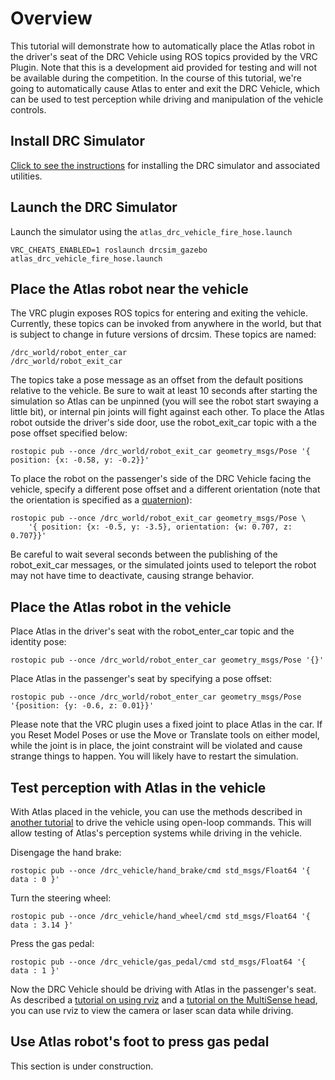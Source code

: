 # Overview

This tutorial will demonstrate how to automatically place the Atlas robot in the driver's seat of the DRC Vehicle using ROS topics provided by the VRC Plugin. Note that this is a development aid provided for testing and will not be available during the competition. In the course of this tutorial, we're going to automatically cause Atlas to enter and exit the DRC Vehicle, which can be used to test perception while driving and manipulation of the vehicle controls.

## Install DRC Simulator

[Click to see the instructions](http://gazebosim.org/tutorials/?tut=drcsim_install) for installing the DRC simulator and associated utilities.

## Launch the DRC Simulator

Launch the simulator using the `atlas_drc_vehicle_fire_hose.launch`

~~~
VRC_CHEATS_ENABLED=1 roslaunch drcsim_gazebo atlas_drc_vehicle_fire_hose.launch
~~~

## Place the Atlas robot near the vehicle

The VRC plugin exposes ROS topics for entering and exiting the vehicle. Currently, these topics can be invoked from anywhere in the world, but that is subject to change in future versions of drcsim. These topics are named:

~~~
/drc_world/robot_enter_car
/drc_world/robot_exit_car
~~~

The topics take a pose message as an offset from the default positions relative to the vehicle. Be sure to wait at least 10 seconds after starting the simulation so Atlas can be unpinned (you will see the robot start swaying a little bit), or internal pin joints will fight against each other. To place the Atlas robot outside the driver's side door, use the robot_exit_car topic with a the pose offset specified below:

~~~
rostopic pub --once /drc_world/robot_exit_car geometry_msgs/Pose '{ position: {x: -0.58, y: -0.2}}'
~~~

To place the robot on the passenger's side of the DRC Vehicle facing the vehicle, specify a different pose offset and a different orientation (note that the orientation is specified as a [quaternion](http://en.wikipedia.org/wiki/Quaternion)):

~~~
rostopic pub --once /drc_world/robot_exit_car geometry_msgs/Pose \
    '{ position: {x: -0.5, y: -3.5}, orientation: {w: 0.707, z: 0.707}}'
~~~

Be careful to wait several seconds between the publishing of the robot_exit_car messages, or the simulated joints used to teleport the robot may not have time to deactivate, causing strange behavior.

## Place the Atlas robot in the vehicle

Place Atlas in the driver's seat with the robot_enter_car topic and the identity pose:

~~~
rostopic pub --once /drc_world/robot_enter_car geometry_msgs/Pose '{}'
~~~

Place Atlas in the passenger's seat by specifying a pose offset:

~~~
rostopic pub --once /drc_world/robot_enter_car geometry_msgs/Pose '{position: {y: -0.6, z: 0.01}}'
~~~

Please note that the VRC plugin uses a fixed joint to place Atlas in the car. If you Reset Model Poses or use the Move or Translate tools on either model, while the joint is in place, the joint constraint will be violated and cause strange things to happen. You will likely have to restart the simulation.

## Test perception with Atlas in the vehicle

With Atlas placed in the vehicle, you can use the methods described in [another tutorial](http://gazebosim.org/tutorials/?tut=drcsim_vehicle) to drive the vehicle using open-loop commands. This will allow testing of Atlas's perception systems while driving in the vehicle.

Disengage the hand brake:

~~~
rostopic pub --once /drc_vehicle/hand_brake/cmd std_msgs/Float64 '{ data : 0 }'
~~~

Turn the steering wheel:

~~~
rostopic pub --once /drc_vehicle/hand_wheel/cmd std_msgs/Float64 '{ data : 3.14 }'
~~~

Press the gas pedal:

~~~
rostopic pub --once /drc_vehicle/gas_pedal/cmd std_msgs/Float64 '{ data : 1 }'
~~~

Now the DRC Vehicle should be driving with Atlas in the passenger's seat. As described a [tutorial on using rviz](http://gazebosim.org/tutorials/?tut=drcsim_visualization) and a [tutorial on the MultiSense head](http://gazebosim.org/tutorials/?tut=drcsim_multisense), you can use rviz to view the camera or laser scan data while driving.

## Use Atlas robot's foot to press gas pedal

This section is under construction.
